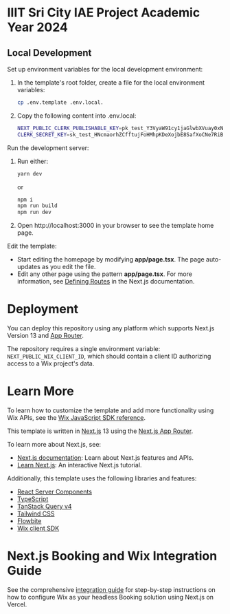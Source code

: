 # IIIT Sri City IAE Project Academic Year 2024 


## Local Development

Set up environment variables for the local development environment:

1. In the template's root folder, create a file for the local environment variables:
    ```sh
    cp .env.template .env.local.
    ```
2. Copy the following content into .env.local:
    ```sh
    NEXT_PUBLIC_CLERK_PUBLISHABLE_KEY=pk_test_Y3VyaW91cy1jaGlwbXVuay0xNy5jbGVyay5hY2NvdW50cy5kZXYk
    CLERK_SECRET_KEY=sk_test_HNcmaorhZCfftujFoHMhpKDeXojbE8SafXoCNe7RiB
    ``` 

Run the development server:

1. Run either:

    ```sh
    yarn dev
    ```

    or

    ```sh
    npm i
    npm run build
    npm run dev
    ```

2. Open http://localhost:3000 in your browser to see the template home page.

Edit the template:

- Start editing the homepage by modifying **app/page.tsx**. The page auto-updates as you edit the file.
- Edit any other page using the pattern **app/page.tsx**. For more information, see [Defining Routes](https://beta.nextjs.org/docs/routing/defining-routes) in the Next.js documentation.

# Deployment

You can deploy this repository using any platform which supports Next.js Version 13 and [App Router](https://nextjs.org/docs/app).

The repository requires a single environment variable: `NEXT_PUBLIC_WIX_CLIENT_ID`, which should contain a client ID authorizing access to a Wix project's data.

# Learn More

To learn how to customize the template and add more functionality using Wix APIs, see the [Wix JavaScript SDK reference](https://dev.wix.com/api/sdk).

This template is written in [Next.js](https://nextjs.org/docs) 13 using the [Next.js App Router](https://nextjs.org/docs/app). 

To learn more about Next.js, see:

- [Next.js documentation](https://nextjs.org/docs): Learn about Next.js features and APIs.
- [Learn Next.js](https://nextjs.org/learn): An interactive Next.js tutorial.

Additionally, this template uses the following libraries and features:

- [React Server Components](https://nextjs.org/docs/advanced-features/react-18/server-components)
- [TypeScript](https://www.typescriptlang.org/docs/handbook/release-notes/typescript-4-9.html)
- [TanStack Query v4](https://tanstack.com/query/latest)
- [Tailwind CSS](https://tailwindcss.com/)
- [Flowbite](https://flowbite.com/)
- [Wix client SDK](https://dev.wix.com/api/sdk/introduction)

# Next.js Booking and Wix Integration Guide

See the comprehensive [integration guide](./docs/integration-guide.md) for step-by-step instructions on how to configure Wix as your headless Booking solution using Next.js on Vercel.
